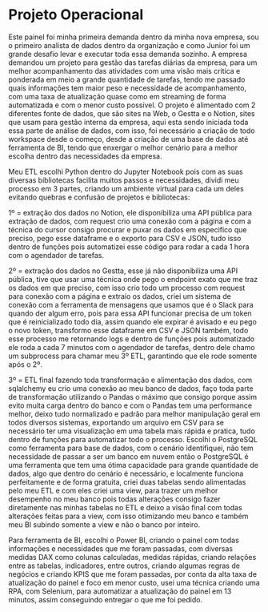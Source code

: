 # Projeto Operacional
Este painel foi minha primeira demanda dentro da minha nova empresa, sou o primeiro analista de dados dentro da organização e como Junior foi um grande desafio levar e executar toda essa demanda sozinho.
A empresa demandou um projeto para gestão das tarefas diárias da empresa, para um melhor acompanhamento das atividades com uma visão mais critica e ponderada em meio a grande quantidade de tarefas, tendo me passado quais informações tem maior peso e necessidade de acompanhamento, com uma taxa de atualização quase como em streaming de forma automatizada e com o menor custo possível.
O projeto é alimentado com 2 diferentes fonte de dados, que são sites na Web, o Gestta e o Notion, sites que usam para gestão interna da empresa, aqui esta sendo iniciada toda essa parte de análise de dados, com isso, foi necessário a criação de todo workspace desde o começo, desde a criação de uma base de dados até ferramenta de BI, tendo que enxergar o melhor cenário para a melhor escolha dentro das necessidades da empresa.

Meu ETL escolhi Python dentro do Jupyter Notebook pois com as suas diversas bibliotecas facilita muitos passos e necessidades, dividi meu processo em 3 partes, criando um ambiente virtual para cada um deles evitando quebras e confusão de projetos e bibliotecas: 

1º = extração dos dados no Notion, ele disponibiliza uma API pública para extração de dados, com request crio uma conexão com a página e com a técnica do cursor consigo procurar e puxar os dados em especifico que preciso, pego esse dataframe e o exporto para CSV e JSON, tudo isso dentro de funções pois automatizei esse código para rodar a cada 1 hora com o agendador de tarefas.

2º = extração dos dados no Gestta, esse já não disponibiliza uma API pública, tive que usar uma técnica onde pego o endpoint exato que me traz os dados em que preciso, com isso crio todo um processo com request para conexão com a página e extraio os dados, criei um sistema de conexão com a ferramenta de mensagens que usamos que é o Slack para quando der algum erro, pois para essa API funcionar precisa de um token que é reinicializado todo dia, assim quando ele expirar é avisado e eu pego o novo token, transformo esse dataframe em CSV e JSON também, todo esse processo me retornando logs e dentro de funções pois automatizado ele roda a cada 7 minutos com o agendador de tarefas, dentro dele chamo um subprocess para chamar meu 3º ETL, garantindo que ele rode somente após o 2º.

3º = ETL final fazendo toda transformação e alimentação dos dados, com sqlalchemy eu crio uma conexão ao meu banco de dados, faço toda parte de transformação utilizando o Pandas o máximo que consigo porque assim evito muita carga dentro do banco e com o Pandas tem uma performance melhor, deixo tudo normalizado e padrão para melhor manipulação geral em todos diversos sistemas, exportando um arquivo em CSV para se necessário ter uma visualização em uma tabela mais rápida e pratica, tudo dentro de funções para automatizar todo o processo. 
Escolhi o PostgreSQL como ferramenta para base de dados, com o cenário identifiquei, não tem necessidade de passar a ser um banco em nuvem então o PostgreSQL é uma ferramenta que tem uma ótima capacidade para grande quantidade de dados, algo que dentro do cenário é necessário, e localmente funciona perfeitamente e de forma gratuita, criei duas tabelas sendo alimentadas pelo meu ETL e com eles criei uma view, para trazer um melhor desempenho no meu banco pois todas alterações consigo fazer diretamente nas minhas tabelas no ETL e deixo a visão final com todas alterações feitas para a view, com isso otimizando meu banco e também meu BI subindo somente a view e não o banco por inteiro.

Para ferramenta de BI, escolhi o Power BI, criando o painel com todas informações e necessidades que me foram passadas, com diversas medidas DAX como colunas calculadas, medidas rápidas, criando relações entre as tabelas, indicadores, entre outros, criando algumas regras de negócios e criando KPIS que me foram passadas, por conta da alta taxa de atualização do painel e foco em menor custo, usei uma técnica criando uma RPA, com Selenium, para automatizar a atualização do painel em 13 minutos, assim conseguindo entregar o que me foi pedido.
